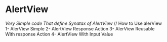 # AlertView


*Very Simple code That define Synatax of AlertView*
// How to Use alerView
1- AlerView Simple
2- AlertView Response Action
3- AlerView Reusable With response Action
4- AlertView With Input Value


